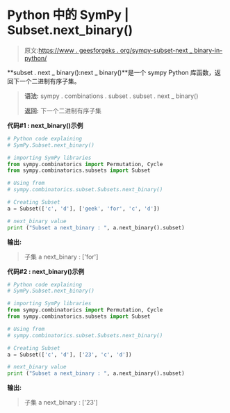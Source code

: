 # Python 中的 SymPy | Subset.next_binary()

> 原文:[https://www . geesforgeks . org/sympy-subset-next _ binary-in-python/](https://www.geeksforgeeks.org/sympy-subset-next_binary-in-python/)

**subset . next _ binary():next _ binary()**是一个 sympy Python 库函数，返回下一个二进制有序子集。

> **语法:**
> sympy . combinations . subset . subset . next _ binary()
> 
> **返回:**
> 下一个二进制有序子集

**代码#1 : next_binary()示例**

```py
# Python code explaining
# SymPy.Subset.next_binary()

# importing SymPy libraries
from sympy.combinatorics import Permutation, Cycle
from sympy.combinatorics.subsets import Subset

# Using from 
# sympy.combinatorics.subset.Subsets.next_binary()

# Creating Subset
a = Subset(['c', 'd'], ['geek', 'for', 'c', 'd'])

# next_binary value
print ("Subset a next_binary : ", a.next_binary().subset)
```

**输出:**

> 子集 a next_binary : ['for']

**代码#2 : next_binary()示例**

```py
# Python code explaining
# SymPy.Subset.next_binary()

# importing SymPy libraries
from sympy.combinatorics import Permutation, Cycle
from sympy.combinatorics.subsets import Subset

# Using from 
# sympy.combinatorics.subset.Subsets.next_binary()

# Creating Subset
a = Subset(['c', 'd'], ['23', 'c', 'd'])

# next_binary value
print ("Subset a next_binary : ", a.next_binary().subset)
```

**输出:**

> 子集 a next_binary : ['23']